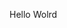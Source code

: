 Hello Wolrd



























































































































































































































































































































































































































































































































































































































































































































































































































































































































































































































































































































































































































































































































































































































































































































































































































































































































































































































































































































































































































































































































































































































































































































































































































































































































































































































































































































































































































































































































































































































































































































































































































































































































































































































































































































































































































































































































































































































































































































































































































































































































































































































































































































































































































































































































































































































































































































































































































































































